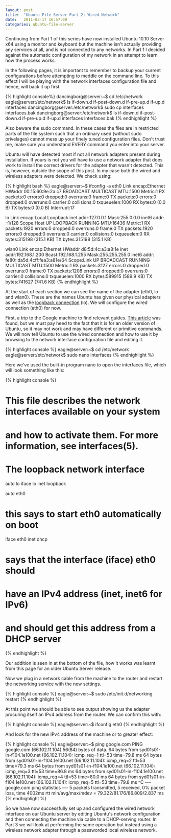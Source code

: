 ```yaml
---
layout: post
title:  "Ubuntu File Server Part 2: Wired Network"
date:   2011-03-17 16:57:00
categories: ubuntu-file-server
---
```


Continuing from Part 1 of this series have now installed Ubuntu 10.10 Server x64 using a monitor and keyboard but the machine isn't actually providing any services at all, and is not connected to any networks. In Part 1 I decided against the automatic configuration of my network in an attempt to learn how the process works.

In the following pages, it is important to remember to backup your current configurations before attempting to meddle on the command line. To this effect I will be playing with the network interfaces configuration file and hence, will back it up first.


{% highlight console%}
dancingborg@server:~$ cd /etc/network
eagle@server:/etc/network$ ls
if-down.d  if-post-down.d  if-pre-up.d  if-up.d  interfaces
dancingborg@server:/etc/network$ sudo cp interfaces interfaces.bak
dancingborg@server:/etc/network$ ls
if-down.d  if-post-down.d  if-pre-up.d  if-up.d  interfaces  interfaces.bak
{% endhighlight %}

Also beware the sudo command. In these cases the files are in restricted parts of the file system such that an ordinary used (without sudo privelages) cannot mess up your finely tuned configuration files. Don't trust me, make sure you understand EVERY command you enter into your server.

Ubuntu will have detected most if not all network adapters present during installation. If yours is not you will have to use a network adapter that does work to install the correct drivers for the adapter that wasn't detected. This is, however, outside the scope of this post. In my case both the wired and wireless adapters were detected. We check using:

{% highlight bash %}
eagle@server:~$ ifconfig -a
eth0      Link encap:Ethernet  HWaddr 00:15:60:9e:2a:c7
          BROADCAST MULTICAST  MTU:1500  Metric:1
          RX packets:0 errors:0 dropped:0 overruns:0 frame:0
          TX packets:0 errors:0 dropped:0 overruns:0 carrier:0
          collisions:0 txqueuelen:1000
          RX bytes:0 (0.0 B)  TX bytes:0 (0.0 B)
          Interrupt:17

lo        Link encap:Local Loopback
          inet addr:127.0.0.1  Mask:255.0.0.0
          inet6 addr: ::1/128 Scope:Host
          UP LOOPBACK RUNNING  MTU:16436  Metric:1
          RX packets:1920 errors:0 dropped:0 overruns:0 frame:0
          TX packets:1920 errors:0 dropped:0 overruns:0 carrier:0
          collisions:0 txqueuelen:0
          RX bytes:315198 (315.1 KB)  TX bytes:315198 (315.1 KB)

wlan0     Link encap:Ethernet  HWaddr d8:5d:4c:a3:a8:1e
          inet addr:192.168.1.200  Bcast:192.168.1.255  Mask:255.255.255.0
          inet6 addr: fe80::da5d:4cff:fea3:a81e/64 Scope:Link
          UP BROADCAST RUNNING MULTICAST  MTU:1500  Metric:1
          RX packets:3127 errors:0 dropped:0 overruns:0 frame:0
          TX packets:1208 errors:0 dropped:0 overruns:0 carrier:0
          collisions:0 txqueuelen:1000
          RX bytes:589915 (589.9 KB)  TX bytes:741627 (741.6 KB)
{% endhighlight %}

At the start of each section we can see the name of the adapter (eth0, lo and wlan0). These are the names Ubuntu has given our physical adapters as well as the [loopback connection](http://en.wikipedia.org/wiki/Loopback) (lo).  We will configure the wired connection (eth0) for now.

First, a trip to the Google machine to find relevant guides. [This article](https://help.ubuntu.com/community/WifiDocs/WPAHowTo#WPA%20Supplicant) was found, but we must pay heed to the fact that it is for an older version of Ubuntu, so it may not work and may have different or primitive commands. We will now tell Ubuntu to use the wired connection and how to use it by browsing to the network interface configuration file and editing it.

{% highlight console %}
eagle@server:~$ cd /etc/network
eagle@server:/etc/network$ sudo nano interfaces
{% endhighlight %}

Here we've used the built-in program nano to open the interfaces file, which will look something like this:

{% highlight console %}
# This file describes the network interfaces available on your system
# and how to activate them. For more information, see interfaces(5).

# The loopback network interface
auto lo
iface lo inet loopback

auto eth0
# this says to start eth0 automatically on boot
iface eth0 inet dhcp
# says that the interface (iface) eth0 should
# have an IPv4 address (inet, inet6 for IPv6)
# and should get this address from a DHCP server
{% endhighlight %}

Our addition is seen in at the bottom of the file, how it works was learnt from this page for an older Ubuntu Server release.

Now we plug in a network cable from the machine to the router and restart the networking service with the new settings.

{% highlight console %}
eagle@server:~$ sudo /etc/init.d/networking restart
{% endhighlight %}

At this point we should be able to see output showing us the adapter procuring itself an IPv4 address from the router. We can confirm this with:

{% highlight console %}
eagle@server:~$ ifconfig eth0
{% endhighlight %}

And look for the new IPv4 address of the machine or to greater effect:

{% highlight console %}
eagle@server:~$ ping google.com
PING google.com (66.102.11.104) 56(84) bytes of data.
64 bytes from syd01s01-in-f104.1e100.net (66.102.11.104): icmp_req=1 ttl=53 time=79.8 ms
64 bytes from syd01s01-in-f104.1e100.net (66.102.11.104): icmp_req=2 ttl=53 time=79.3 ms
64 bytes from syd01s01-in-f104.1e100.net (66.102.11.104): icmp_req=3 ttl=53 time=86.8 ms
64 bytes from syd01s01-in-f104.1e100.net (66.102.11.104): icmp_req=4 ttl=53 time=80.0 ms
64 bytes from syd01s01-in-f104.1e100.net (66.102.11.104): icmp_req=5 ttl=53 time=79.8 ms
^C
--- google.com ping statistics ---
5 packets transmitted, 5 received, 0% packet loss, time 4002ms
rtt min/avg/max/mdev = 79.322/81.176/86.809/2.837 ms
{% endhighlight %}

So we have now successfully set up and configured the wired network interface on our Ubuntu server by editing Ubuntu's network configuration and then connecting the machine via cable to a DHCP-serving router. In Part 3 we will look at performing the same operation but instead using a wireless network adapter through a passworded local wireless network.